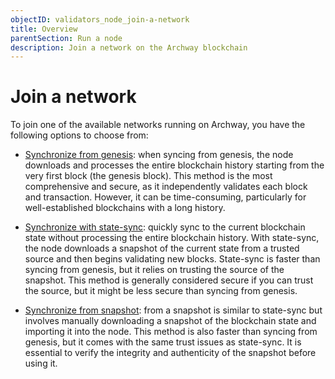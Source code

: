 ```yaml
---
objectID: validators_node_join-a-network
title: Overview
parentSection: Run a node
description: Join a network on the Archway blockchain
---
```


# Join a network

To join one of the available networks running on Archway, you have the following options to choose from:

- [Synchronize from genesis](/validators/running-a-node/join-a-network/sync-from-genesis): when syncing from genesis, the node downloads and processes the entire blockchain history starting from the very first block (the genesis block). This method is the most comprehensive and secure, as it independently validates each block and transaction. However, it can be time-consuming, particularly for well-established blockchains with a long history.

- [Synchronize with state-sync](/validators/running-a-node/join-a-network/sync-with-state-sync): quickly sync to the current blockchain state without processing the entire blockchain history. With state-sync, the node downloads a snapshot of the current state from a trusted source and then begins validating new blocks. State-sync is faster than syncing from genesis, but it relies on trusting the source of the snapshot. This method is generally considered secure if you can trust the source, but it might be less secure than syncing from genesis.


- [Synchronize from snapshot](/validators/running-a-node/join-a-network/sync-from-snapshot): from a snapshot is similar to state-sync but involves manually downloading a snapshot of the blockchain state and importing it into the node. This method is also faster than syncing from genesis, but it comes with the same trust issues as state-sync. It is essential to verify the integrity and authenticity of the snapshot before using it.
